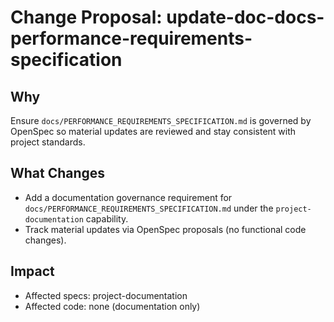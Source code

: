 # Change Proposal: update-doc-docs-performance-requirements-specification

## Why

Ensure `docs/PERFORMANCE_REQUIREMENTS_SPECIFICATION.md` is governed by OpenSpec so material updates are reviewed and stay consistent with project standards.

## What Changes

- Add a documentation governance requirement for `docs/PERFORMANCE_REQUIREMENTS_SPECIFICATION.md` under the `project-documentation` capability.
- Track material updates via OpenSpec proposals (no functional code changes).

## Impact

- Affected specs: project-documentation
- Affected code: none (documentation only)
